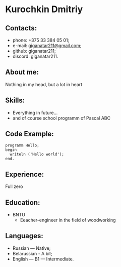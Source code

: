 #   Kurochkin Dmitriy
## Contacts:
* phone: +375 33 384 05 01;
* e-mail: giganatar211@gmail.com;
* github: giganatar211;
* discord: giganatar211.
## About me:
Nothing in my head, but a lot in heart
## Skills:
* Everything in future...
* and of course school programm of Pascal ABC
## Code Example:
```
programm Hello;
begin
  writeln ('Hello world');
end.
```
## Experience:
Full zero
## Education:
* BNTU 
    + Еeacher-engineer in the field of woodworking

## Languages:
* Russian — Native;
* Belarussian - A bit;
* English — B1 — Intermediate.
